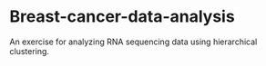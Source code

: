 # Breast-cancer-data-analysis
An exercise for analyzing RNA sequencing data using hierarchical clustering.


